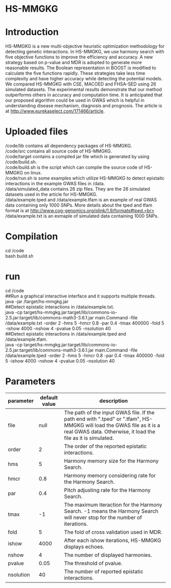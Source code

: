 # HS-MMGKG
# Introduction
HS-MMGKG is a new multi-objective heuristic optimization methodology for detecting genetic interactions. In HS-MMGKG, we use harmony search with five objective functions to improve the efficiency and accuracy. A new strategy based on p-value and MDR is adopted to generate more reasonable results. The Boolean representation in BOOST is modified to calculate the five functions rapidly. These strategies take less time complexity and have higher accuracy while detecting the potential models. We compared HS-MMGKG with CSE, MACOED and FHSA-SED using 26 simulated datasets. The experimental results demonstrate that our method outperforms others in accuracy and computation time. It is anticipated that our proposed algorithm could be used in GWAS which is helpful in understanding disease mechanism, diagnosis and prognosis. The article is at http://www.eurekaselect.com/171466/article.
# Uploaded files
/code/lib contains all dependency packages of HS-MMGKG.<br>
/code/src contains all source code of HS-MMGKG.<br>
/code/target contains a compiled jar file which is generated by using /code/build.sh.<br>
/code/build.sh is the script which can complie the source code of HS-MMGKG on linux.<br>
/code/run.sh is some examples which utilize HS-MMGKG to detect epistaitc interactions in the example GWAS files in /data.<br>
/data/simulated_data contains 26 zip files. They are the 26 simulated datasets used in the article for HS-MMGKG.<br>
/data/example.tped and /data/example.tfam is an example of real GWAS data containing only 1000 SNPs. More details about the tped and tfam format is at http://www.cog-genomics.org/plink/1.9/formats#tped.<br>
/data/example.txt is an exmaple of simulated data containing 1000 SNPs.<br>
# Compilation
cd /code<br>
bash build.sh<br>
# run
cd /code<br>
\#\#Run a graphical interactive interface and it supports multiple threads.<br>
java -jar /target/hs-mmgkg.jar<br>
\#\#Detect epistatic interactions in /data/example.txt.<br>
java -cp target/hs-mmgkg.jar:target/lib/commons-io-2.5.jar:target/lib/commons-math3-3.6.1.jar main.Command -file /data/example.txt -order 2 -hms 5 -hmcr 0.8 -par 0.4 -tmax 400000 -fold 5 -ishow 4000 -nshow 4 -pvalue 0.05 -nsolution 40<br>
\#\#Detect epistatic interactions in /data/example.tped and /data/example.tfam.<br>
java -cp target/hs-mmgkg.jar:target/lib/commons-io-2.5.jar:target/lib/commons-math3-3.6.1.jar main.Command -file /data/example.tped -order 2 -hms 5 -hmcr 0.8 -par 0.4 -tmax 400000 -fold 5 -ishow 4000 -nshow 4 -pvalue 0.05 -nsolution 40<br>
# Parameters

parameter|default value|description
----|----|----
file|null|The path of the input GWAS file. If the path end with ".tped" or ".tfam", HS-MMGKG will load the GWAS file as it is a real GWAS data. Otherwise, it load the file as it is simulated.
order|2|The order of the reported epistatic interactions.
hms|5|Harmony memory size for the Harmony Search.
hmcr|0.8|Harmony memory considering rate for the Harmony Search.
par|0.4|Pitch adjusting rate for the Harmony Search.
tmax|-1|The maximum iteraction for the Harmony Search. -1 means the Harmony Search will never stop for the number of iterations.
fold|5|The fold of cross validation used in MDR.
ishow|4000|After each ishow iterations, HS-MMGKG displays echoes.
nshow|4|The number of displayed harmonies.
pvalue|0.05|The threshold of pvalue.
nsolution|40|The number of reported epistatic interactions.
